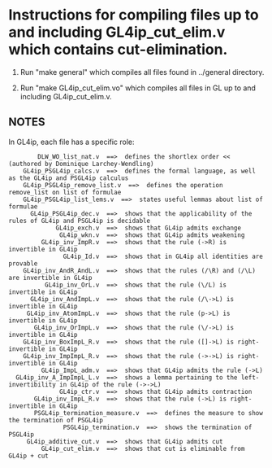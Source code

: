 Instructions for compiling files up to and including GL4ip_cut_elim.v which contains cut-elimination.
=========================================================================================

1. Run "make general" which compiles all files found in ../general directory.

2. Run "make GL4ip_cut_elim.vo" which compiles all files in GL up to and including GL4ip_cut_elim.v.


NOTES
-----

In GL4ip, each file has a specific role:

            DLW_WO_list_nat.v  ==>  defines the shortlex order << (authored by Dominique Larchey-Wendling)
        GL4ip_PSGL4ip_calcs.v  ==>  defines the formal language, as well as the GL4ip and PSGL4ip calculus
        GL4ip_PSGL4ip_remove_list.v  ==>  defines the operation remove_list on list of formulae
        GL4ip_PSGL4ip_list_lems.v  ==>  states useful lemmas about list of formulae
          GL4ip_PSGL4ip_dec.v  ==>  shows that the applicability of the rules of GL4ip and PSGL4ip is decidable
                 GL4ip_exch.v  ==>  shows that GL4ip admits exchange
                  GL4ip_wkn.v  ==>  shows that GL4ip admits weakening
             GL4ip_inv_ImpR.v  ==>  shows that the rule (->R) is invertible in GL4ip
                   GL4ip_Id.v  ==>  shows that in GL4ip all identities are provable
        GL4ip_inv_AndR_AndL.v  ==>  shows that the rules (/\R) and (/\L) are invertible in GL4ip
              GL4ip_inv_OrL.v  ==>  shows that the rule (\/L) is invertible in GL4ip
          GL4ip_inv_AndImpL.v  ==>  shows that the rule (/\->L) is invertible in GL4ip
         GL4ip_inv_AtomImpL.v  ==>  shows that the rule (p->L) is invertible in GL4ip
           GL4ip_inv_OrImpL.v  ==>  shows that the rule (\/->L) is invertible in GL4ip
        GL4ip_inv_BoxImpL_R.v  ==>  shows that the rule ([]->L) is right-invertible in GL4ip
        GL4ip_inv_ImpImpL_R.v  ==>  shows that the rule (->->L) is right-invertible in GL4ip
             GL4ip_ImpL_adm.v  ==>  shows that GL4ip admits the rule (->L)
      GL4ip_inv_A_ImpImpL_L.v  ==>  shows a lemma pertaining to the left-invertibility in GL4ip of the rule (->->L)
                  GL4ip_ctr.v  ==>  shows that GL4ip admits contraction
           GL4ip_inv_ImpL_R.v  ==>  shows that the rule (->L) is right-invertible in GL4ip
           PSGL4ip_termination_measure.v  ==>  defines the measure to show the termination of PSGL4ip
                   PSGL4ip_termination.v  ==>  shows the termination of PSGL4ip
         GL4ip_additive_cut.v  ==>  shows that GL4ip admits cut
             GL4ip_cut_elim.v  ==>  shows that cut is eliminable from GL4ip + cut
